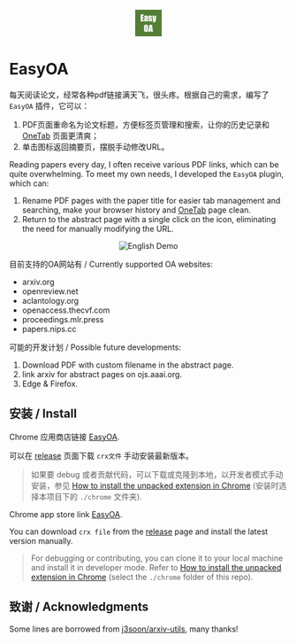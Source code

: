 <p align="center">
  <picture>
    <img alt="EasyOA Logo" src="resources/assets/easyoa-128.png" width="48" height="48" style="max-width: 100%;">
  </picture>
  <br/>
</p>


# EasyOA

每天阅读论文，经常各种pdf链接满天飞，很头疼。根据自己的需求，编写了 `EasyOA` 插件，它可以：
1. PDF页面重命名为论文标题，方便标签页管理和搜索，让你的历史记录和 [OneTab](https://chrome.google.com/webstore/detail/onetab/chphlpgkkbolifaimnlloiipkdnihall) 页面更清爽；
2. 单击图标返回摘要页，摆脱手动修改URL。

Reading papers every day, I often receive various PDF links, which can be quite overwhelming. To meet my own needs, I developed the `EasyOA` plugin, which can:
1. Rename PDF pages with the paper title for easier tab management and searching, make your browser history and [OneTab](https://chrome.google.com/webstore/detail/onetab/chphlpgkkbolifaimnlloiipkdnihall) page clean.
2. Return to the abstract page with a single click on the icon, eliminating the need for manually modifying the URL.


<p align="center">
  <picture>
    <img alt="English Demo" src="https://user-images.githubusercontent.com/26690193/230275829-f3655b7b-8676-4c85-87af-7f8113f394c4.png" style="max-width: 100%;">
  </picture>
  <br/>
</p>


目前支持的OA网站有 / Currently supported OA websites:
- arxiv.org
- openreview.net
- aclantology.org
- openaccess.thecvf.com
- proceedings.mlr.press
- papers.nips.cc


可能的开发计划 / Possible future developments:
1. Download PDF with custom filename in the abstract page.
2. link arxiv for abstract pages on ojs.aaai.org.
3. Edge & Firefox.


## 安装 / Install

Chrome 应用商店链接 [EasyOA](https://chrome.google.com/webstore/detail/easyoa/bggnhcjegnfpaepmdfojmfhgocleiohm).

可以在 [release](https://github.com/izhx/easy-oa/releases) 页面下载 `crx文件` 手动安装最新版本。

> 如果要 debug 或者贡献代码，可以下载或克隆到本地，以开发者模式手动安装，参见 [How to install the unpacked extension in Chrome](https://webkul.com/blog/how-to-install-the-unpacked-extension-in-chrome/) (安装时选择本项目下的 `./chrome` 文件夹).

Chrome app store link [EasyOA](https://chrome.google.com/webstore/detail/easyoa/bggnhcjegnfpaepmdfojmfhgocleiohm).

You can download `crx file` from the [release](https://github.com/izhx/easy-oa/releases) page and install the latest version manually.

> For debugging or contributing, you can clone it to your local machine and install it in developer mode.
Refer to [How to install the unpacked extension in Chrome](https://webkul.com/blog/how-to-install-the-unpacked-extension-in-chrome/) (select the `./chrome` folder of this repo).


## 致谢 / Acknowledgments

Some lines are borrowed from [j3soon/arxiv-utils](https://github.com/j3soon/arxiv-utils), many thanks!
